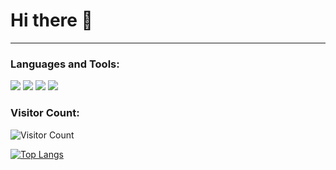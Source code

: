 # Hi there 👋 
---
### **Languages and Tools:**
![](https://img.shields.io/badge/HTML-239120?style=for-the-badge&logo=html5&logoColor=white)
![](https://img.shields.io/badge/Python-3776AB?style=for-the-badge&logo=python&logoColor=white)
![](https://img.shields.io/badge/C%2B%2B-00599C?style=for-the-badge&logo=c%2B%2B&logoColor=white)
![](https://img.shields.io/badge/CSS-239120?&style=for-the-badge&logo=css3&logoColor=white)
### **Visitor Count:**
![Visitor Count](https://profile-counter.glitch.me/Mayank-Kumar20/count.svg)

[![Top Langs](https://github-readme-stats.vercel.app/api/top-langs/?username=Mayank-Kumar20)](https://github.com/Mayank-Kumar20/github-readme-stats)
<!--
**Mayank-Kumar20/Mayank-Kumar20** is a ✨ _special_ ✨ repository because its `README.md` (this file) appears on your GitHub profile.

Here are some ideas to get you started:

- 🔭 I’m currently working on ...
- 🌱 I’m currently learning ...
- 👯 I’m looking to collaborate on ...
- 🤔 I’m looking for help with ...
- 💬 Ask me about ...
- 📫 How to reach me: ...
- 😄 Pronouns: ...
- ⚡ Fun fact: ...
-->
